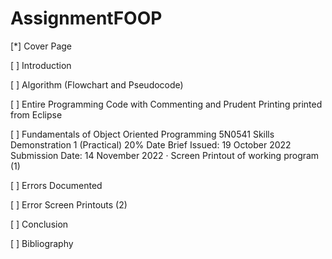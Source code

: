 # AssignmentFOOP



[*] Cover Page

[ ] Introduction

[ ] Algorithm (Flowchart and Pseudocode)

[ ] Entire Programming Code with Commenting and Prudent Printing printed from Eclipse

[ ] Fundamentals of Object Oriented Programming 5N0541 Skills Demonstration 1 (Practical) 20% Date Brief Issued: 19 October 2022 Submission Date: 14 November 2022 · Screen Printout of working program (1)

[ ] Errors Documented

[ ] Error Screen Printouts (2) 

[ ] Conclusion

[ ] Bibliography